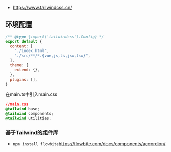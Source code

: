 - https://www.tailwindcss.cn/



## 环境配置

```js
/** @type {import('tailwindcss').Config} */
export default {
  content: [
    "./index.html",
    "./src/**/*.{vue,js,ts,jsx,tsx}",
  ],
  theme: {
    extend: {},
  },
  plugins: [],
}
```

在main.ts中引入main.css

```css
//main.css
@tailwind base;
@tailwind components;
@tailwind utilities;
```

### 基于Tailwind的组件库

- `npm install flowbite`https://flowbite.com/docs/components/accordion/



